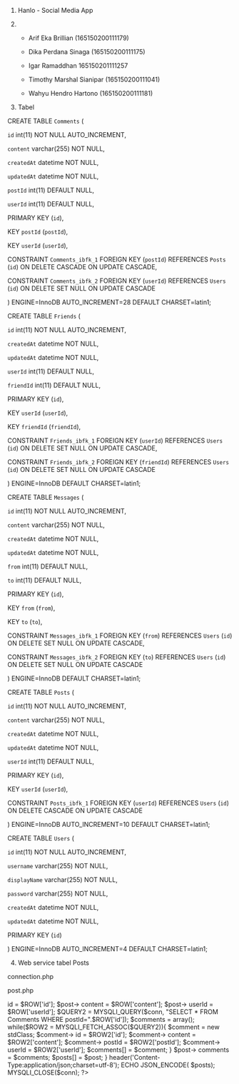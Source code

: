 1. Hanlo - Social Media App

2. - Arif Eka Brillian (165150200111179)

   - Dika Perdana Sinaga (165150200111175)

   - Igar Ramaddhan 165150201111257

   - Timothy Marshal Sianipar (165150200111041)

   - Wahyu Hendro Hartono (165150200111181)

3) Tabel

CREATE TABLE `Comments` (

`id` int(11) NOT NULL AUTO_INCREMENT,

`content` varchar(255) NOT NULL,

`createdAt` datetime NOT NULL,

`updatedAt` datetime NOT NULL,

`postId` int(11) DEFAULT NULL,

`userId` int(11) DEFAULT NULL,

PRIMARY KEY (`id`),

KEY `postId` (`postId`),

KEY `userId` (`userId`),

CONSTRAINT `Comments_ibfk_1` FOREIGN KEY (`postId`) REFERENCES `Posts` (`id`) ON DELETE CASCADE ON UPDATE CASCADE,

CONSTRAINT `Comments_ibfk_2` FOREIGN KEY (`userId`) REFERENCES `Users` (`id`) ON DELETE SET NULL ON UPDATE CASCADE

) ENGINE=InnoDB AUTO_INCREMENT=28 DEFAULT CHARSET=latin1;

CREATE TABLE `Friends` (

`id` int(11) NOT NULL AUTO_INCREMENT,

`createdAt` datetime NOT NULL,

`updatedAt` datetime NOT NULL,

`userId` int(11) DEFAULT NULL,

`friendId` int(11) DEFAULT NULL,

PRIMARY KEY (`id`),

KEY `userId` (`userId`),

KEY `friendId` (`friendId`),

CONSTRAINT `Friends_ibfk_1` FOREIGN KEY (`userId`) REFERENCES `Users` (`id`) ON DELETE SET NULL ON UPDATE CASCADE,

CONSTRAINT `Friends_ibfk_2` FOREIGN KEY (`friendId`) REFERENCES `Users` (`id`) ON DELETE SET NULL ON UPDATE CASCADE

) ENGINE=InnoDB DEFAULT CHARSET=latin1;

CREATE TABLE `Messages` (

`id` int(11) NOT NULL AUTO_INCREMENT,

`content` varchar(255) NOT NULL,

`createdAt` datetime NOT NULL,

`updatedAt` datetime NOT NULL,

`from` int(11) DEFAULT NULL,

`to` int(11) DEFAULT NULL,

PRIMARY KEY (`id`),

KEY `from` (`from`),

KEY `to` (`to`),

CONSTRAINT `Messages_ibfk_1` FOREIGN KEY (`from`) REFERENCES `Users` (`id`) ON DELETE SET NULL ON UPDATE CASCADE,

CONSTRAINT `Messages_ibfk_2` FOREIGN KEY (`to`) REFERENCES `Users` (`id`) ON DELETE SET NULL ON UPDATE CASCADE

) ENGINE=InnoDB DEFAULT CHARSET=latin1;

CREATE TABLE `Posts` (

`id` int(11) NOT NULL AUTO_INCREMENT,

`content` varchar(255) NOT NULL,

`createdAt` datetime NOT NULL,

`updatedAt` datetime NOT NULL,

`userId` int(11) DEFAULT NULL,

PRIMARY KEY (`id`),

KEY `userId` (`userId`),

CONSTRAINT `Posts_ibfk_1` FOREIGN KEY (`userId`) REFERENCES `Users` (`id`) ON DELETE CASCADE ON UPDATE CASCADE

) ENGINE=InnoDB AUTO_INCREMENT=10 DEFAULT CHARSET=latin1;

CREATE TABLE `Users` (

`id` int(11) NOT NULL AUTO_INCREMENT,

`username` varchar(255) NOT NULL,

`displayName` varchar(255) NOT NULL,

`password` varchar(255) NOT NULL,

`createdAt` datetime NOT NULL,

`updatedAt` datetime NOT NULL,

PRIMARY KEY (`id`)

) ENGINE=InnoDB AUTO_INCREMENT=4 DEFAULT CHARSET=latin1;

4. Web service tabel Posts

connection.php

<?php
define('HOST','127.0.0.1');
define('USER','root');
//sesuaikan nama user
define('PASS','my-secret');
//sesuaiakan nama password
define('DB','post');//sesuaiakan naman database
$conn = mysqli_connect(HOST,USER,PASS,DB) or die('Unable to Connect');
date_default_timezone_set("Asia/Jakarta");
?>

post.php

<?php REQUIRE_ONCE('connection.php');
$QUERY = MYSQLI_QUERY($conn, "SELECT * FROM Posts" );
    $posts = array();
while($ROW = MYSQLI_FETCH_ASSOC($QUERY)){
$post = new stdClass;
$post-> id = $ROW['id'];
$post-> content = $ROW['content'];
        $post-> userId = $ROW['userId'];

        $QUERY2 = MYSQLI_QUERY($conn, "SELECT * FROM Comments WHERE postId=".$ROW['id']);

        $comments = array();
        while($ROW2 = MYSQLI_FETCH_ASSOC($QUERY2)){
          $comment = new stdClass;
          $comment-> id = $ROW2['id'];
          $comment-> content = $ROW2['content'];
          $comment-> postId = $ROW2['postId'];
          $comment-> userId = $ROW2['userId'];
          $comments[] = $comment;
        }

        $post-> comments = $comments;

$posts[] = $post;
}
header('Content-Type:application/json;charset=utf-8');
ECHO JSON_ENCODE( $posts);
MYSQLI_CLOSE($conn);
?>
